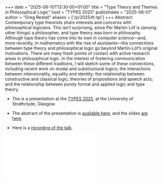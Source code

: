 +++
date = "2025-06-10T13:30:00+01:00"
title = "Type Theory and Themes in Philosophical Logic"
host = "TYPES 2025"
publishdate = "2025-06-01"
author = "Greg Restall"
aliases = ['/p/2025/tt-tpl']
+++
*Abstract*: 
Contemporary type theorists share interests and concerns with philosophical
logicians. This isn’t surprising, since Per Martin-Löf is (among other things)
a philosopher, and type theory was born in philosophy. Although type theory has
come into its own in computer science—and, more recently, in mathematics with
the rise of assistants—the connections between type theory
and philosophical logic go beyond Martin-Löf’s original motivations. There are
many fresh points of contact with active research areas in philosophical logic.
In the interest of fostering communication between these different traditions,
I will sketch some of these connections, including recent work on modal and 
substructural logics; the interactions between intensionality, equality and 
identity; the relationship between constructive and classical logic; theories
of propositions and speech acts; and the relationship between purely formal and 
applied logic and type theory.

* The is a presentation at the [TYPES 2025](https://msp.cis.strath.ac.uk/types2025/index.html), at the University of Strathclyde, Glasgow. 

* The abstract of the presentation is [available here](https://msp.cis.strath.ac.uk/types2025/abstracts/TYPES2025_paper4.pdf), and the slides [are here](https://consequently.org/slides/tt-tpl-types2025.pdf).

* Here is a [recording of the talk](https://www.youtube-nocookie.com/embed/rlInQX5VJqg).

<iframe width=“560” height=“315” src=“https://www.youtube-nocookie.com/embed/rlInQX5VJqg” title=“YouTube video player” frameborder=“0” allow=“accelerometer; autoplay; clipboard-write; encrypted-media; gyroscope; picture-in-picture; web-share” referrerpolicy=“strict-origin-when-cross-origin” allowfullscreen></iframe> 
 
